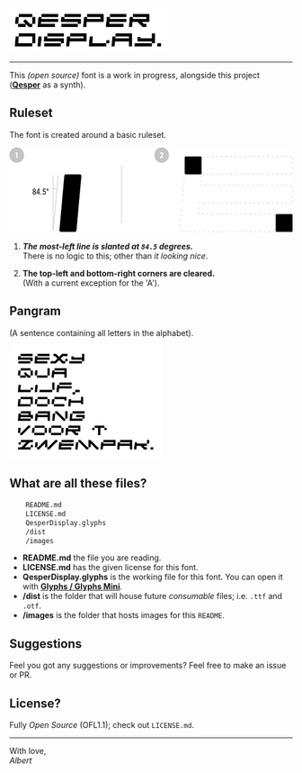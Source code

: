 <p>  
  <a href="https://github.com/albertsmit/qesper/tree/develop/fonts/Qesper%20Display">
    <img src="images/header.png" alt="Header" height="80">
  </a>
</p>

---
This _(open source)_ font is a work in progress, alongside this project (**[Qesper](https://github.com/albertsmit/qesper)** as a synth).

## Ruleset
The font is created around a basic ruleset.

<p>  
    <img src="images/rules.png" alt="Ruleset" height="150">
</p>

1. **_The most-left line is slanted at `84.5` degrees._**\
There is no logic to this; other than _it looking nice_.

2. **The top-left and bottom-right corners are cleared.**\
(With a current exception for the 'A').

## Pangram
(A sentence containing all letters in the alphabet).
<p>  
    <img src="images/pangram.png" alt="Pangram" height="200">
</p>

## What are all these files?
```
    README.md
    LICENSE.md
    QesperDisplay.glyphs
    /dist
    /images
```

- **README.md**
the file you are reading.
- **LICENSE.md**
has the given license for this font.
- **QesperDisplay.glyphs**
is the working file for this font. You can open it with **[Glyphs / Glyphs Mini](https://glyphsapp.com/)**.
- **/dist**
is the folder that will house future _consumable_ files; i.e. `.ttf` and `.otf`.
- **/images**
is the folder that hosts images for this `README`.

## Suggestions
Feel you got any suggestions or improvements? Feel free to make an issue or PR.

## License?
Fully _Open Source_ (OFL1.1); check out `LICENSE.md`.


---
With love,\
_Albert_
